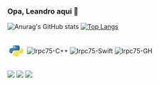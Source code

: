 ### Opa, Leandro aqui 👋


  ![Anurag's GitHub stats](https://github-readme-stats.vercel.app/api?username=lrpc75&show_icons=true&count_private=true&theme=dark)
  [![Top Langs](https://github-readme-stats.vercel.app/api/top-langs/?username=lrpc75&layout=compact&theme=dark)](https://github.com/lrpc75/github-readme-stats)


<div style="display: inline_block"><br>
  <img align="center" alt="lrpc75-Python" height="30" width="40" src="https://raw.githubusercontent.com/devicons/devicon/master/icons/python/python-original.svg">
  <img align="center" alt="lrpc75-C++" height="30" width="40" 
src="https://cdn.jsdelivr.net/gh/devicons/devicon/icons/cplusplus/cplusplus-original.svg" /> 
  <img align="center" alt="lrpc75-Swift" height="30" width="40"src="https://cdn.jsdelivr.net/gh/devicons/devicon/icons/swift/swift-original.svg" />
  <img align="center" alt="lrpc75-GH" height="30"  src="https://cdn.jsdelivr.net/gh/devicons/devicon/icons/github/github-original.svg" />
          
  
  ##
 
<div> 
 <a href="https://discord.gg/wagxzStdcR" target="_blank"><img src="https://img.shields.io/badge/Discord-7289DA?style=for-the-badge&logo=discord&logoColor=white" target="_blank"></a> 
  <a href = "mailto:leandrorpcastro@gmail.com"><img src="https://img.shields.io/badge/-Gmail-%23333?style=for-the-badge&logo=gmail&logoColor=white" target="_blank"></a>
  <a href="https://www.linkedin.com/in/leandro-rp-castro" target="_blank"><img src="https://img.shields.io/badge/-LinkedIn-%230077B5?style=for-the-badge&logo=linkedin&logoColor=white" target="_blank"></a> 
  
</div>

